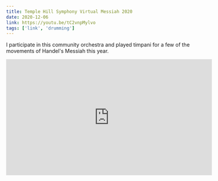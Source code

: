 ```yaml
---
title: Temple Hill Symphony Virtual Messiah 2020
date: 2020-12-06
link: https://youtu.be/tC2vnpMylvo
tags: ['link', 'drumming']
---
```

I participate in this community orchestra and played timpani for a few of the movements of Handel's Messiah this year.

<iframe width="560" height="315" src="https://www.youtube.com/embed/tC2vnpMylvo" frameborder="0" allow="accelerometer; autoplay; clipboard-write; encrypted-media; gyroscope; picture-in-picture" allowfullscreen></iframe>
